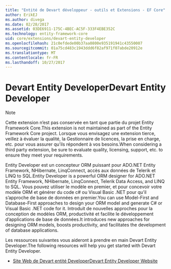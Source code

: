 ```yaml
---
title: "Entité de Devart développeur - outils et Extensions - EF Core"
author: ErikEJ
ms.author: divega
ms.date: 02/28/2017
ms.assetid: 03DE6911-175C-4BEC-AC5F-333F4EBE352C
ms.technology: entity-framework-core
uid: core/extensions/devart-entity-developer
ms.openlocfilehash: 21c0efdede00b37aa0800e935191941c43550007
ms.sourcegitcommit: 01a75cd483c1943ddd6f82af971f07abde20912e
ms.translationtype: MT
ms.contentlocale: fr-FR
ms.lasthandoff: 10/27/2017
---
```

# <a name="devart-entity-developer"></a><span data-ttu-id="912b5-102">Devart Entity Developer</span><span class="sxs-lookup"><span data-stu-id="912b5-102">Devart Entity Developer</span></span>

> [!NOTE]  
> <span data-ttu-id="912b5-103">Cette extension n’est pas conservée en tant que partie du projet Entity Framework Core.</span><span class="sxs-lookup"><span data-stu-id="912b5-103">This extension is not maintained as part of the Entity Framework Core project.</span></span> <span data-ttu-id="912b5-104">Lorsque vous envisagez une extension tierce, veillez à évaluer la qualité, la Gestionnaire de licences, la prise en charge, etc. pour vous assurer qu’ils répondent à vos besoins.</span><span class="sxs-lookup"><span data-stu-id="912b5-104">When considering a third party extension, be sure to evaluate quality, licensing, support, etc. to ensure they meet your requirements.</span></span>

<span data-ttu-id="912b5-105">Entity Developer est un concepteur ORM puissant pour ADO.NET Entity Framework, NHibernate, LinqConnect, accès aux données de Telerik et LINQ to SQL.</span><span class="sxs-lookup"><span data-stu-id="912b5-105">Entity Developer is a powerful ORM designer for ADO.NET Entity Framework, NHibernate, LinqConnect, Telerik Data Access, and LINQ to SQL.</span></span> <span data-ttu-id="912b5-106">Vous pouvez utiliser le modèle en premier, et pour concevoir votre modèle ORM et générer du code c# ou Visual Basic .NET pour qu’il s’approche de base de données en premier.</span><span class="sxs-lookup"><span data-stu-id="912b5-106">You can use  Model-First and Database-First approaches to design your ORM model and generate C# or Visual Basic .NET code for it.</span></span> <span data-ttu-id="912b5-107">Introduit de nouvelles approches pour la conception de modèles ORM, productivité et facilite le développement d’applications de base de données.</span><span class="sxs-lookup"><span data-stu-id="912b5-107">It introduces new approaches for designing ORM models, boosts productivity, and facilitates the development of database applications.</span></span>

<span data-ttu-id="912b5-108">Les ressources suivantes vous aideront à prendre en main Devart Entity Developer.</span><span class="sxs-lookup"><span data-stu-id="912b5-108">The following resources will help you get started with Devart Entity Developer.</span></span>
* [<span data-ttu-id="912b5-109">Site Web de Devart entité Developer</span><span class="sxs-lookup"><span data-stu-id="912b5-109">Devart Entity Developer Website</span></span>](https://www.devart.com/entitydeveloper/)
